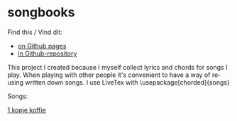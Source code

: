 # songbooks


Find this / Vind dit: 

+ [on Github pages](https://coentjo.github.io/songbooks)
+ [in Github-repository](https://github.com/coentjo/songbooks)


This project I created because I myself collect lyrics and chords for songs I play. When playing with other people it's convenient to have a way of re-using written down songs. 
I use LiveTex with  \usepackage[chorded]{songs} 

Songs: 

[1 kopje koffie](1kopjekoffie.pdf)
